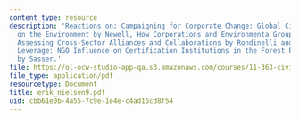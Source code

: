 ```yaml
---
content_type: resource
description: 'Reactions on: Campaigning for Corporate Change: Global Citizen Action
  on the Environment by Newell, How Corporations and Environmenta Groups Cooperate:
  Assessing Cross-Sector Alliances and Collaborations by Rondinelli and London, Gaining
  Leverage: NGO Influence on Certification Institutions in the Forest Products Sector
  by Sasser.'
file: https://ol-ocw-studio-app-qa.s3.amazonaws.com/courses/11-363-civil-society-and-the-environment-spring-2005/cbb61e0b4a557c9e1e4ec4ad16cd8f54_erik_nielsen9.pdf
file_type: application/pdf
resourcetype: Document
title: erik_nielsen9.pdf
uid: cbb61e0b-4a55-7c9e-1e4e-c4ad16cd8f54
---
```

